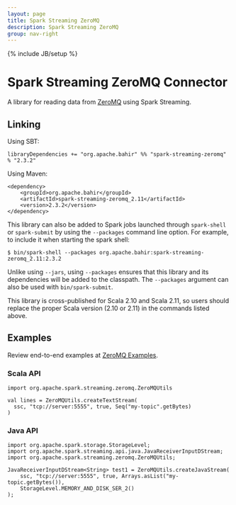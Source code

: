 ```yaml
---
layout: page
title: Spark Streaming ZeroMQ
description: Spark Streaming ZeroMQ
group: nav-right
---
```

<!--
{% comment %}
Licensed to the Apache Software Foundation (ASF) under one or more
contributor license agreements.  See the NOTICE file distributed with
this work for additional information regarding copyright ownership.
The ASF licenses this file to you under the Apache License, Version 2.0
(the "License"); you may not use this file except in compliance with
the License.  You may obtain a copy of the License at

http://www.apache.org/licenses/LICENSE-2.0

Unless required by applicable law or agreed to in writing, software
distributed under the License is distributed on an "AS IS" BASIS,
WITHOUT WARRANTIES OR CONDITIONS OF ANY KIND, either express or implied.
See the License for the specific language governing permissions and
limitations under the License.
{% endcomment %}
-->

{% include JB/setup %}
# Spark Streaming ZeroMQ Connector

A library for reading data from [ZeroMQ](http://zeromq.org/) using Spark Streaming. 

## Linking

Using SBT:

    libraryDependencies += "org.apache.bahir" %% "spark-streaming-zeromq" % "2.3.2"

Using Maven:

    <dependency>
        <groupId>org.apache.bahir</groupId>
        <artifactId>spark-streaming-zeromq_2.11</artifactId>
        <version>2.3.2</version>
    </dependency>

This library can also be added to Spark jobs launched through `spark-shell` or `spark-submit` by using the `--packages` command line option.
For example, to include it when starting the spark shell:

    $ bin/spark-shell --packages org.apache.bahir:spark-streaming-zeromq_2.11:2.3.2

Unlike using `--jars`, using `--packages` ensures that this library and its dependencies will be added to the classpath.
The `--packages` argument can also be used with `bin/spark-submit`.

This library is cross-published for Scala 2.10 and Scala 2.11, so users should replace the proper Scala version (2.10 or 2.11) in the commands listed above.

## Examples

Review end-to-end examples at [ZeroMQ Examples](https://github.com/apache/bahir/tree/master/streaming-zeromq/examples).

### Scala API

    import org.apache.spark.streaming.zeromq.ZeroMQUtils

    val lines = ZeroMQUtils.createTextStream(
      ssc, "tcp://server:5555", true, Seq("my-topic".getBytes)
    )

### Java API

    import org.apache.spark.storage.StorageLevel;
    import org.apache.spark.streaming.api.java.JavaReceiverInputDStream;
    import org.apache.spark.streaming.zeromq.ZeroMQUtils;

    JavaReceiverInputDStream<String> test1 = ZeroMQUtils.createJavaStream(
        ssc, "tcp://server:5555", true, Arrays.asList("my-topic.getBytes()),
        StorageLevel.MEMORY_AND_DISK_SER_2()
    );